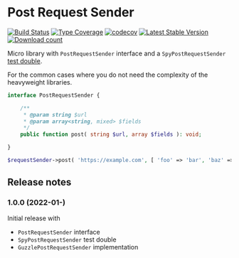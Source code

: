 # Post Request Sender

[![Build Status](https://img.shields.io/github/workflow/status/JeroenDeDauw/PostRequestSender/CI)](https://github.com/JeroenDeDauw/PostRequestSender/actions?query=workflow%3ACI)
[![Type Coverage](https://shepherd.dev/github/JeroenDeDauw/PostRequestSender/coverage.svg)](https://shepherd.dev/github/JeroenDeDauw/PostRequestSender)
[![codecov](https://codecov.io/gh/JeroenDeDauw/PostRequestSender/branch/master/graph/badge.svg?token=GnOG3FF16Z)](https://codecov.io/gh/JeroenDeDauw/PostRequestSender)
[![Latest Stable Version](https://poser.pugx.org/jeroen/post-request-sender/version.png)](https://packagist.org/packages/jeroen/post-request-sender)
[![Download count](https://poser.pugx.org/jeroen/post-request-sender/d/total.png)](https://packagist.org/packages/jeroen/post-request-sender)

Micro library with `PostRequestSender` interface and a `SpyPostRequestSender` [test double][doubles].

For the common cases where you do not need the complexity of the heavyweight libraries. 

```php
interface PostRequestSender {

	/**
	 * @param string $url
	 * @param array<string, mixed> $fields
	 */
	public function post( string $url, array $fields ): void;

}
```

```php
$requestSender->post( 'https://example.com', [ 'foo' => 'bar', 'baz' => 42 ] );
```

## Release notes

### 1.0.0 (2022-01-)

Initial release with

* `PostRequestSender` interface
* `SpyPostRequestSender` test double
* `GuzzlePostRequestSender` implementation

[doubles]: https://en.wikipedia.org/wiki/Test_double

